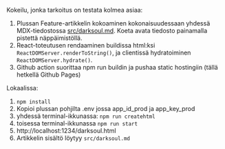 Kokeilu, jonka tarkoitus on testata kolmea asiaa:

 1. Plussan Feature-artikkelin kokoaminen kokonaisuudessaan yhdessä MDX-tiedostossa [src/darksoul.md](src/darksoul.md). Koeta avata tiedosto painamalla pistettä näppäimistöllä.
 2. React-toteutusen rendaaminen buildissa html:ksi ```ReactDOMServer.renderToString()```, ja clientissä hydratoiminen ```ReactDOMServer.hydrate()```. 
 3. Github action suorittaa npm run buildin ja pushaa static hostingiin (tällä hetkellä Github Pages)


Lokaalissa:
1. ```npm install```
2. Kopioi plussan pohjilta .env jossa app_id_prod ja app_key_prod
3. yhdessä terminal-ikkunassa:
 ```npm run createhtml```
4. toisessa terminal-ikkunassa ```npm run start``` 
5. http://localhost:1234/darksoul.html
6. Artikkelin sisältö löytyy ```src/darksoul.md```


